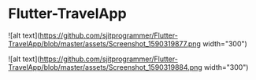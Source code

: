 
# Flutter-TravelApp


![alt text](https://github.com/sjitprogrammer/Flutter-TravelApp/blob/master/assets/Screenshot_1590319877.png width="300")

![alt text](https://github.com/sjitprogrammer/Flutter-TravelApp/blob/master/assets/Screenshot_1590319884.png width="300")
